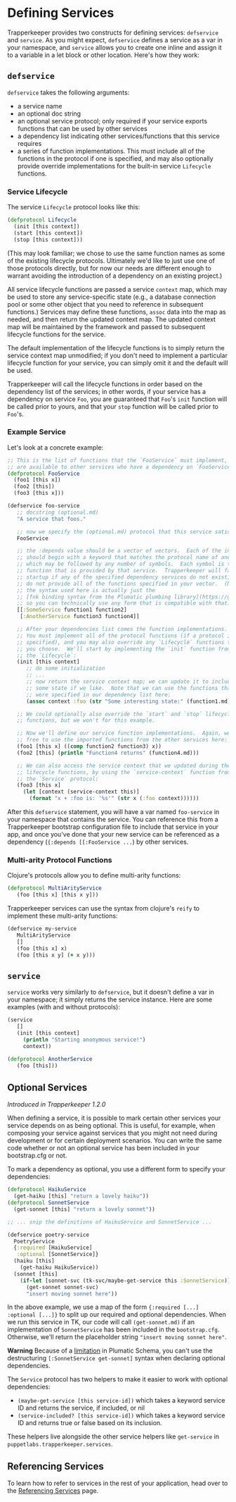 # Defining Services

Trapperkeeper provides two constructs for defining services: `defservice` and `service`.  As you might expect, `defservice` defines a service as a var in your namespace, and `service` allows you to create one inline and assign it to a variable in a let block or other location.  Here's how they work:

## `defservice`

`defservice` takes the following arguments:

* a service name
* an optional doc string
* an optional service protocol; only required if your service exports functions that can be used by other services
* a dependency list indicating other services/functions that this service requires
* a series of function implementations.  This must include all of the functions in the protocol if one is specified, and may also optionally provide override implementations for the built-in service `Lifecycle` functions.

### Service Lifecycle

The service `Lifecycle` protocol looks like this:

```clj
(defprotocol Lifecycle
  (init [this context])
  (start [this context])
  (stop [this context]))
```

(This may look familiar; we chose to use the same function names as some of the existing lifecycle protocols.  Ultimately we'd like to just use one of those protocols directly, but for now our needs are different enough to warrant avoiding the introduction of a dependency on an existing project.)

All service lifecycle functions are passed a service `context` map, which may be used to store any service-specific state (e.g., a database connection pool or some other object that you need to reference in subsequent functions.)  Services may define these functions, `assoc` data into the map as needed, and then return the updated context map.  The updated context map will be maintained by the framework and passed to subsequent lifecycle functions for the service.

The default implementation of the lifecycle functions is to simply return the service context map unmodified; if you don't need to implement a particular lifecycle function for your service, you can simply omit it and the default will be used.

Trapperkeeper will call the lifecycle functions in order based on the dependency list of the services; in other words, if your service has a dependency on service `Foo`, you are guaranteed that `Foo`'s `init` function will be called prior to yours, and that your `stop` function will be called prior to `Foo`'s.

### Example Service

Let's look at a concrete example:

```clj
;; This is the list of functions that the `FooService` must implement, and which
;; are available to other services who have a dependency on `FooService`.
(defprotocol FooService
  (foo1 [this x])
  (foo2 [this])
  (foo3 [this x]))

(defservice foo-service
   ;; docstring (optional.md)
   "A service that foos."

   ;; now we specify the (optional.md) protocol that this service satisfies:
   FooService

   ;; the :depends value should be a vector of vectors.  Each of the inner vectors
   ;; should begin with a keyword that matches the protocol name of another service,
   ;; which may be followed by any number of symbols.  Each symbol is the name of a
   ;; function that is provided by that service.  Trapperkeeper will fail fast at
   ;; startup if any of the specified dependency services do not exist, *or* if they
   ;; do not provide all of the functions specified in your vector.  (Note that
   ;; the syntax used here is actually just the
   ;; [fnk binding syntax from the Plumatic plumbing library](https://github.com/plumatic/plumbing/tree/master/src/plumbing/fnk#fnk-syntax),
   ;; so you can technically use any form that is compatible with that.)
   [[:SomeService function1 function2]
    [:AnotherService function3 function4]]

   ;; After your dependencies list comes the function implementations.
   ;; You must implement all of the protocol functions (if a protocol is
   ;; specified), and you may also override any `Lifecycle` functions that
   ;; you choose.  We'll start by implementing the `init` function from
   ;; the `Lifecycle`:
   (init [this context]
      ;; do some initialization
      ;; ...
      ;; now return the service context map; we can update it to include
      ;; some state if we like.  Note that we can use the functions that
      ;; were specified in our dependency list here:
      (assoc context :foo (str "Some interesting state:" (function1.md)))

   ;; We could optionally also override the `start` and `stop` lifecycle
   ;; functions, but we won't for this example.

   ;; Now we'll define our service function implementations.  Again, we are
   ;; free to use the imported functions from the other services here:
   (foo1 [this x] ((comp function2 function3) x))
   (foo2 [this] (println "Function4 returns" (function4.md)))

   ;; We can also access the service context that we updated during the
   ;; lifecycle functions, by using the `service-context` function from
   ;; the `Service` protocol:
   (foo3 [this x]
     (let [context (service-context this)]
       (format "x + :foo is: '%s'" (str x (:foo context))))))
```

After this `defservice` statement, you will have a var named `foo-service` in your namespace that contains the service.  You can reference this from a Trapperkeeper bootstrap configuration file to include that service in your app, and once you've done that your new service can be referenced as a dependency (`{:depends [[:FooService ...`) by other services.

### Multi-arity Protocol Functions

Clojure's protocols allow you to define multi-arity functions:

```clj
(defprotocol MultiArityService
   (foo [this x] [this x y]))
```

Trapperkeeper services can use the syntax from clojure's `reify` to implement these multi-arity functions:

```clj
(defservice my-service
   MultiArityService
   []
   (foo [this x] x)
   (foo [this x y] (+ x y)))
```

## `service`

`service` works very similarly to `defservice`, but it doesn't define a var in your namespace; it simply returns the service instance.  Here are some examples (with and without protocols):

```clj
(service
   []
   (init [this context]
     (println "Starting anonymous service!")
     context))

(defprotocol AnotherService
   (foo [this]))
```

## Optional Services

_Introduced in Trapperkeeper 1.2.0_

When defining a service, it is possible to mark certain other services your service depends on as being optional. This is useful, for example, when composing your service against services that you might not need during development or for certain deployment scenarios. You can write the same code whether or not an optional service has been included in your bootstrap.cfg or not.

To mark a dependency as optional, you use a different form to specify your dependencies:

```clj
(defprotocol HaikuService
  (get-haiku [this] "return a lovely haiku"))
(defprotocol SonnetService
  (get-sonnet [this] "return a lovely sonnet"))

;; ... snip the definitions of HaikuService and SonnetService ...

(defservice poetry-service
  PoetryService
  {:required [HaikuService]
   :optional [SonnetService]}
  (haiku [this]
    (get-haiku HaikuService))
  (sonnet [this]
    (if-let [sonnet-svc (tk-svc/maybe-get-service this :SonnetService)]
      (get-sonnet sonnet-svc)
      "insert moving sonnet here"))
```

In the above example, we use a map of the form `{:required [...] :optional [...]}` to split up our required and optional dependencies. When we run this service in TK, our code will call `(get-sonnet.md)` if an implementation of `SonnetService` has been included in the `bootstrap.cfg`. Otherwise, we'll return the placeholder string `"insert moving sonnet here"`.

**Warning** Because of a [limitation](https://github.com/plumatic/plumbing/issues/114) in Plumatic Schema, you can't use the destructuring `[:SonnetService get-sonnet]` syntax when declaring optional dependencies.

The `Service` protocol has two helpers to make it easier to work with optional dependencies:

* `(maybe-get-service [this service-id])` which takes a keyword service ID and returns the service, if included, or nil
* `(service-included? [this service-id])` which takes a keyword service ID and returns true or false based on its inclusion.

These helpers live alongside the other service helpers like `get-service` in `puppetlabs.trapperkeeper.services`.

## Referencing Services

To learn how to refer to services in the rest of your application, head over to the [Referencing Services](Referencing-Services.md) page.
